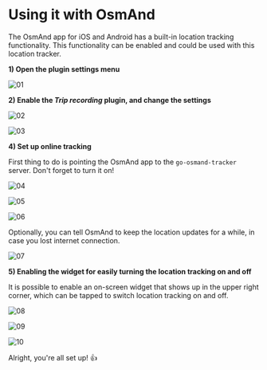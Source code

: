 # Using it with OsmAnd

The OsmAnd app for iOS and Android has a built-in location tracking functionality. This functionality can be enabled and could be used with this location tracker.

**1) Open the plugin settings menu**

![01](./setup-osmand-01.png)

**2) Enable the _Trip recording_ plugin, and change the settings**

![02](./setup-osmand-02.png)

![03](./setup-osmand-03.png)

**4) Set up online tracking**

First thing to do is pointing the OsmAnd app to the `go-osmand-tracker` server. Don't forget to turn it on!

![04](./setup-osmand-04.png)

![05](./setup-osmand-05.png)

![06](./setup-osmand-06.png)

Optionally, you can tell OsmAnd to keep the location updates for a while, in case you lost internet connection.

![07](./setup-osmand-07.png)

**5) Enabling the widget for easily turning the location tracking on and off**

It is possible to enable an on-screen widget that shows up in the upper right corner, which can be tapped to switch location tracking on and off.

![08](./setup-osmand-08.png)

![09](./setup-osmand-09.png)

![10](./setup-osmand-10.png)

Alright, you're all set up! :thumbsup: